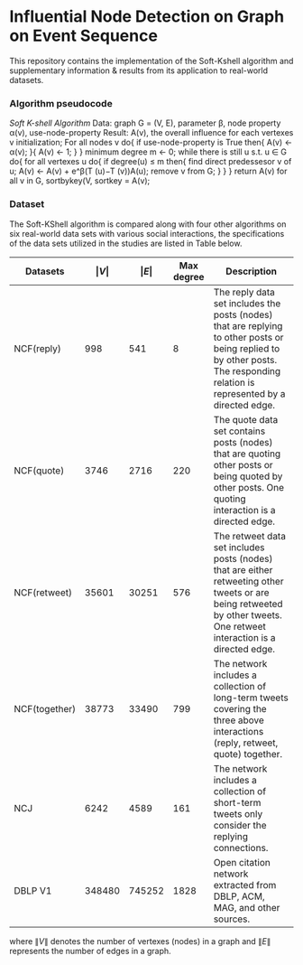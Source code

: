 # Influential Node Detection on Graph on Event Sequence
This repository contains the implementation of the Soft-Kshell algorithm and supplementary information \& results from its application to real-world datasets.

### Algorithm pseudocode
*Soft K-shell Algorithm*
Data: graph G = (V, E), parameter β, node property α(v), use-node-property
Result: A(v), the overall influence for each vertexes v
 initialization\;
 For all nodes v do{
    if use-node-property is True then{
        A(v) ← α(v);
    }{
        A(v) ← 1;
    }
 }
 minimum degree m ← 0;
 while there is still u s.t. u ∈ G do{
    for all vertexes u do{
        if degree(u) ≤ m then{
            find direct predessesor v of u;
            A(v) ← A(v) + e^β(T (u)−T (v))A(u);
            remove v from G;
        }
    }
 }
 return A(v) for all v in G, sortbykey(V, sortkey = A(v);

### Dataset
The Soft-KShell algorithm is compared along with four other algorithms on six real-world data sets with various social interactions, the specifications of the data sets utilized in the studies are listed in Table below.

| Datasets      |  $\|V\|$         | $\|E\|$          | Max degree | Description                                    |
|---------------|------------------|------------------|------------|------------------------------------------------|
|NCF(reply)     | 998              | 541              | 8          |The reply data set includes the posts  (nodes) that are replying  to other posts or being replied to by other posts. The responding relation is represented by a directed edge.|
|NCF(quote)     | 3746             | 2716             | 220        |The quote data set contains posts (nodes) that are quoting other posts or being quoted by other posts.  One quoting interaction is a directed edge.|
|NCF(retweet)   | 35601            | 30251            | 576        |The retweet data set includes posts (nodes) that are either  retweeting other tweets or are being retweeted by other tweets. One retweet interaction is a directed edge.|
|NCF(together)  | 38773            | 33490            | 799        |The network includes a collection of long-term tweets covering the three above interactions (reply, retweet, quote) together.|
|NCJ            | 6242             | 4589             | 161        |The network includes a collection of short-term tweets only consider the replying connections.|
|DBLP V1        | 348480           | 745252           | 1828       |Open citation network extracted from DBLP, ACM, MAG, and other sources.|

where $\|V\|$ denotes the number of vertexes (nodes) in a graph and $\|E\|$ represents the number of edges in a graph.
